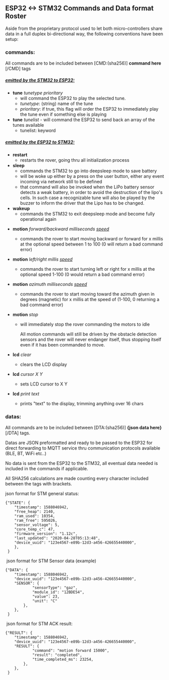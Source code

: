 ## ESP32 <-> STM32 Commands and Data format Roster



Aside from the proprietary protocol used to let both micro-controllers share data in a full duplex bi-directional way, the following conventions have been setup:



### commands:

All commands are to be included between [CMD:(sha256)] **command here** [/CMD] tags

##### <u>emitted by the STM32 to ESP32:</u>

* **tune** *tunetype* *prioritary*
  *  will command the ESP32 to play the selected tune. 
  * *tunetype*: (string) name of the tune
  * *prioritary*: if true, this flag will order the ESP32 to immediately play the tune even if something else is playing
* **tune** *tunelist* - will command the ESP32 to send back an array of the tunes available
  * tunelist: keyword

  
##### <u>emitted by the ESP32 to STM32:</u>

- **restart**
  - restarts the rover, going thru all initialization process
- **sleep**
  - commands the STM32 to go into deepsleep mode to save battery
  - will be woke up either by a press on the user button, either any event incoming via network still to be defined
  - that command will also be invoked when the LiPo battery sensor detects a weak battery, in order to avoid the destruction of the lipo's cells. In such case a recognizable tune will also be played by the buzzer to inform the driver that the Lipo has to be changed.
- **wakeup**
  - commands the STM32 to exit deepsleep mode and become fully operational again
* **motion** *forward/backward* *milliseconds* *<u>speed</u>*
  * commands the rover to start moving backward or forward for x millis at the optional speed between 1 to 100 (0 will return a bad command error)
* **motion** *left/right millis <u>speed</u>*
  * commands the rover to start turning left or right for x millis at the optional speed 1-100 (0 would return a bad command error)
* **motion** *azimuth milliseconds <u>speed</u>*
  * commands the rover to start moving toward the azimuth given in degrees (magnetic) for x millis at the speed of (1-100, 0 returning a bad command error)
* **motion** *stop*
  * will immediately stop the rover commanding the motors to idle

    All motion commands will still be driven by the obstacle detection sensors and the rover will never endanger itself, thus stopping itself even if it has 
    been commanded to move. 
  
* **lcd** *clear*
  * clears the LCD display
* **lcd** *cursor X Y*
  * sets LCD cursor to X Y
* **lcd** *print text*
  * prints "text" to the display, trimming anything over 16 chars


### datas:

All commands are to be included between [DTA:(sha256)] **{json data here}** [/DTA] tags. 

Datas are JSON preformatted and ready to be passed to the ESP32 for direct forwarding to MQTT service thru communication protocols available (BLE, BT, WiFi etc..)

No data is sent from the ESP32 to the STM32, all eventual data needed is included in the commands if applicable.

All SHA256 calculations are made counting every character included between the tags with brackets.

json format for STM general status:

```
{"STATE": {
	"timestamp": 1588046942,
	"free_heap": 2140,
    "ram_used": 10354,
    "ram_free": 595026,
    "sensor_voltage": 5,
    "core_temp_c": 47,
    "firmware_version": "1.12c",
    "last_updated": "2020-04-28T05:13:48",
    "device_uuid": "123e4567-e89b-12d3-a456-426655440000",
    },
 } 

```

​	json format for STM Sensor data (example)

```
{"DATA": {
	"timestamp": 1588046942,
    "device_uuid": "123e4567-e89b-12d3-a456-426655440000",
    "SENSOR": {
    		"sensorType": "gaz",
    		"module_id": "12BDE54",
    		"value": 23,
    		"unit": "C"
    	},
    },
 } 

```

​		json format for STM ACK result:

```
{"RESULT": {
	"timestamp": 1588046942,
    "device_uuid": "123e4567-e89b-12d3-a456-426655440000",
    "RESULT": {
    		"command": "motion forward 15000",
    		"result": "completed",
    		"time_completed_ms": 23254,
    	},
    },
 } 

```

​	



